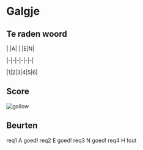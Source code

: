 # Galgje

## Te raden woord

| |A| | |E|N|

|-|-|-|-|-|-|

|1|2|3|4|5|6|

## Score
![gallow](./images/1.png)

## Beurten
req1 A
goed!
req2 E
goed!
req3 N
goed!
req4 H
fout 
